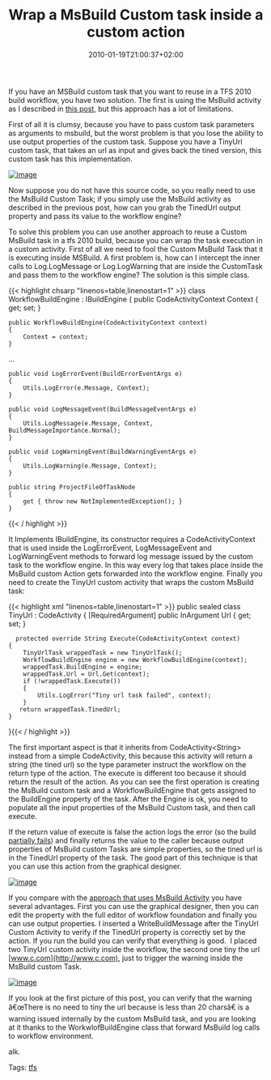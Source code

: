 ﻿---
title: "Wrap a MsBuild Custom task inside a custom action"
description: ""
date: 2010-01-19T21:00:37+02:00
draft: false
tags: [Continuous Integration,TFS Build]
categories: [Team Foundation Server]
---
If you have an MSBuild custom task that you want to reuse in a TFS 2010 build workflow, you have two solution. The first is using the MsBuild activity as I described in [this post](http://www.codewrecks.com/blog/index.php/2009/11/09/use-msbuild-custom-action-in-tfs2010-build-with-a-custom-project/), but this approach has a lot of limitations.

First of all it is clumsy, because you have to pass custom task parameters as arguments to msbuild, but the worst problem is that you lose the ability to use output properties of the custom task. Suppose you have a TinyUrl custom task, that takes an url as input and gives back the tined version, this custom task has this implementation.

[![image](http://www.codewrecks.com/blog/wp-content/uploads/2010/01/image_thumb27.png "image")](http://www.codewrecks.com/blog/wp-content/uploads/2010/01/image27.png)

Now suppose you do not have this source code, so you really need to use the MsBuild Custom Task; if you simply use the MsBuild activity as described in the previous post, how can you grab the TinedUrl output property and pass its value to the workflow engine?

To solve this problem you can use another approach to reuse a Custom MsBuild task in a tfs 2010 build, because you can wrap the task execution in a custom activity. First of all we need to fool the Custom MsBuild Task that it is executing inside MSBuild. A first problem is, how can I intercept the inner calls to Log.LogMessage or Log.LogWarning that are inside the CustomTask and pass them to the workflow engine? The solution is this simple class.

{{< highlight chsarp "linenos=table,linenostart=1" >}}
class WorkflowBuildEngine : IBuildEngine
{
    public CodeActivityContext Context { get; set; }

    public WorkflowBuildEngine(CodeActivityContext context)
    {
        Context = context;
    }

  ...

    public void LogErrorEvent(BuildErrorEventArgs e)
    {
        Utils.LogError(e.Message, Context);
    }

    public void LogMessageEvent(BuildMessageEventArgs e)
    {
        Utils.LogMessage(e.Message, Context, BuildMessageImportance.Normal);
    }

    public void LogWarningEvent(BuildWarningEventArgs e)
    {
        Utils.LogWarning(e.Message, Context);
    }

    public string ProjectFileOfTaskNode
    {
        get { throw new NotImplementedException(); }
    }
{{< / highlight >}}

<!-- Code inserted with Steve Dunn's Windows Live Writer Code Formatter Plugin.  http://dunnhq.com -->

It Implements IBuildEngine, its constructor requires a CodeActivityContext that is used inside the LogErrorEvent, LogMessageEvent and LogWarningEvent methods to forward log message issued by the custom task to the workflow engine. In this way every log that takes place inside the MsBuild custom Action gets forwarded into the workflow engine. Finally you need to create the TinyUrl custom activity that wraps the custom MsBuild task:

{{< highlight xml "linenos=table,linenostart=1" >}}
public sealed class TinyUrl : CodeActivity<String>
{
    [RequiredArgument]
    public InArgument<string> Url { get; set; }

      protected override String Execute(CodeActivityContext context)
    {
        TinyUrlTask wrappedTask = new TinyUrlTask();
        WorkflowBuildEngine engine = new WorkflowBuildEngine(context);
        wrappedTask.BuildEngine = engine;
        wrappedTask.Url = Url.Get(context);
        if (!wrappedTask.Execute())
        {
            Utils.LogError("Tiny url task failed", context);
        }
       return wrappedTask.TinedUrl;
    }
}{{< / highlight >}}

<!-- Code inserted with Steve Dunn's Windows Live Writer Code Formatter Plugin.  http://dunnhq.com -->

The first important aspect is that it inherits from CodeActivity&lt;String&gt; instead from a simple CodeActivity, this because this activity will return a string (the tined url) so the type parameter instruct the workflow on the return type of the action. The execute is different too because it should return the result of the action. As you can see the first operation is creating the MsBuild custom task and a WorkflowBuildEngine that gets assigned to the BuildEngine property of the task. After the Engine is ok, you need to populate all the input properties of the MsBuild Custom task, and then call execute.

If the return value of execute is false the action logs the error (so the build [partially fails](http://www.codewrecks.com/blog/index.php/2010/01/18/log-warning-and-errors-in-a-custom-action/)) and finally returns the value to the caller because output properties of MsBuild custom Tasks are simple properties, so the tined url is in the TinedUrl property of the task. The good part of this technique is that you can use this action from the graphical designer.

[![image](http://www.codewrecks.com/blog/wp-content/uploads/2010/01/image_thumb28.png "image")](http://www.codewrecks.com/blog/wp-content/uploads/2010/01/image28.png)

If you compare with the [approach that uses MsBuild Activity](http://www.codewrecks.com/blog/index.php/2009/11/09/use-msbuild-custom-action-in-tfs2010-build-with-a-custom-project/) you have several advantages. First you can use the graphical designer, then you can edit the property with the full editor of workflow foundation and finally you can use output properties. I inserted a WriteBuildMessage after the TinyUrl Custom Activity to verify if the TinedUrl property is correctly set by the action. If you run the build you can verify that everything is good.  I placed two TinyUrl custom activity inside the workflow, the second one tiny the url [www.c.com](http://www.c.com), just to trigger the warning inside the MsBuild custom Task.

[![image](http://www.codewrecks.com/blog/wp-content/uploads/2010/01/image_thumb29.png "image")](http://www.codewrecks.com/blog/wp-content/uploads/2010/01/image29.png)

If you look at the first picture of this post, you can verify that the warning â€œThere is no need to tiny the url because is less than 20 charsâ€ is a warning issued internally by the custom MsBuild task, and you are looking at it thanks to the WorkwlofBuildEngine class that forward MsBuild log calls to workflow environment.

alk.

Tags: [tfs](http://technorati.com/tag/tfs)
